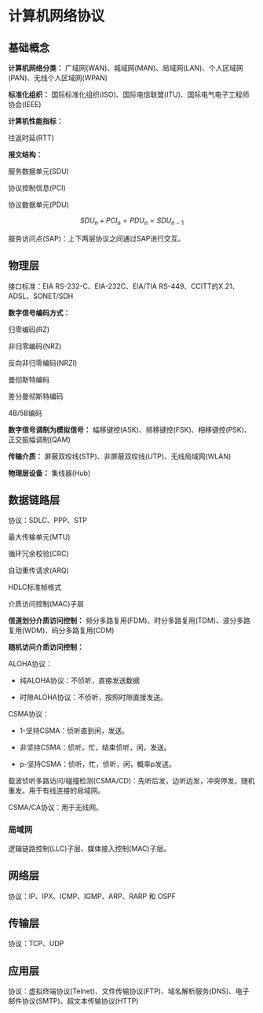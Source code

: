 # 计算机网络协议

## 基础概念

**计算机网络分类：** 广域网(WAN)、城域网(MAN)、局域网(LAN)、个人区域网(PAN)、无线个人区域网(WPAN)

**标准化组织：** 国际标准化组织(ISO)、国际电信联盟(ITU)、国际电气电子工程师协会(IEEE)

**计算机性能指标：**

往返时延(RTT)

**报文结构：**

服务数据单元(SDU)

协议控制信息(PCI)

协议数据单元(PDU)

$$SDU_n + PCI_n = PDU_n = SDU_{n-1}$$

服务访问点(SAP)：上下两层协议之间通过SAP进行交互。

## 物理层

接口标准：EIA RS-232-C、EIA-232C、EIA/TIA RS-449、CCITT的X.21、ADSL、SONET/SDH

**数字信号编码方式：**

归零编码(RZ)

非归零编码(NRZ)

反向非归零编码(NRZI)

曼彻斯特编码

差分曼彻斯特编码

4B/5B编码

**数字信号调制为模拟信号：** 幅移键控(ASK)、频移键控(FSK)、相移键控(PSK)、正交振幅调制(QAM)

**传输介质：** 屏蔽双绞线(STP)、非屏蔽双绞线(UTP)、无线局域网(WLAN)

**物理层设备：** 集线器(Hub)

## 数据链路层

协议：SDLC、PPP、STP

最大传输单元(MTU)

循环冗余校验(CRC)

自动重传请求(ARQ)

HDLC标准帧格式

介质访问控制(MAC)子层

**信道划分介质访问控制：** 频分多路复用(FDM)、时分多路复用(TDM)、波分多路复用(WDM)、码分多路复用(CDM)

**随机访问介质访问控制：**

ALOHA协议：

+ 纯ALOHA协议：不侦听，直接发送数据

+ 时隙ALOHA协议：不侦听，按照时隙直接发送。

CSMA协议：

+ 1-坚持CSMA：侦听直到闲，发送。

+ 非坚持CSMA：侦听，忙，结束侦听，闲，发送。

+ p-坚持CSMA：侦听，忙，侦听，闲，概率p发送。

载波侦听多路访问/碰撞检测(CSMA/CD)：先听后发，边听边发，冲突停发，随机重发。用于有线连接的局域网。

CSMA/CA协议：用于无线网。

### 局域网

逻辑链路控制(LLC)子层、媒体接入控制(MAC)子层。

## 网络层

协议：IP、IPX、ICMP、IGMP、ARP、RARP 和 OSPF

## 传输层

协议：TCP、UDP

## 应用层

协议：虚拟终端协议(Telnet)、文件传输协议(FTP)、域名解析服务(DNS)、电子邮件协议(SMTP)、超文本传输协议(HTTP)